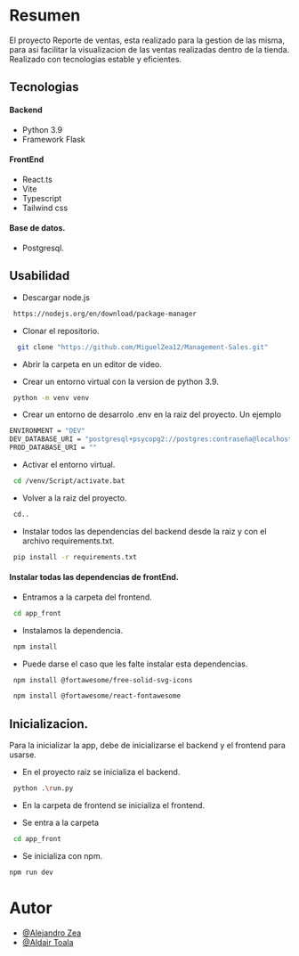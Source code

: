 # Resumen

El proyecto Reporte de ventas, esta realizado para la gestion de las misma, para asi facilitar la visualizacion de las ventas realizadas dentro de la tienda. Realizado con tecnologias estable y eficientes.

## Tecnologias

#### Backend 
- Python 3.9
- Framework Flask

#### FrontEnd
- React.ts
- Vite
- Typescript
- Tailwind css

#### Base de datos.
- Postgresql.

## Usabilidad

- Descargar node.js

```bash
 https://nodejs.org/en/download/package-manager
```

- Clonar el repositorio.

```bash
  git clone "https://github.com/MiguelZea12/Management-Sales.git"
```

- Abrir la carpeta en un editor de video. 

- Crear un entorno virtual con la version de python 3.9.

```bash
 python -m venv venv
```
- Crear un entorno de desarrolo .env en la raiz del proyecto. Un ejemplo

```bash
ENVIRONMENT = "DEV"
DEV_DATABASE_URI = "postgresql+psycopg2://postgres:contraseña@localhost:5432/nombreDeLaBaseDeDatos"
PROD_DATABASE_URI = ""
```

- Activar el entorno virtual.

```bash
 cd /venv/Script/activate.bat
```

- Volver a la raiz del proyecto.

```bash
 cd..
```

- Instalar todos las dependencias del backend desde la raiz y con el archivo requirements.txt.

```bash
 pip install -r requirements.txt
```

#### Instalar todas las dependencias de frontEnd.

- Entramos a la carpeta del frontend.

```bash
 cd app_front
```
- Instalamos la dependencia.

```bash
 npm install
```

- Puede darse el caso que les falte instalar esta dependencias.

```bash
 npm install @fortawesome/free-solid-svg-icons

 npm install @fortawesome/react-fontawesome
```

## Inicializacion.

Para la inicializar la app, debe de inicializarse el backend y el frontend para usarse.

- En el proyecto raiz se inicializa el backend.

```bash
 python .\run.py
```

- En la carpeta de frontend se inicializa el frontend.

- Se entra a la carpeta
```bash
 cd app_front
```

- Se inicializa con npm.
 ```bash
 npm run dev
 ```

# Autor

- [@Alejandro Zea](https://github.com/MiguelZea12)
- [@Aldair Toala](https://github.com/Aldair2003)